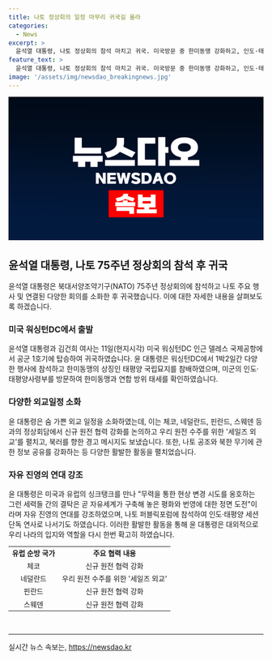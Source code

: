 ```yaml
---
title: 나토 정상회의 일정 마무리 귀국길 올라
categories:
  - News
excerpt: >
  윤석열 대통령, 나토 정상회의 참석 마치고 귀국. 미국방문 중 한미동맹 강화하고, 인도·태평양사령부 방문하며 연합 방위 태세 확인. 미국·유럽 싱크탱크회담에서 자유세계 평화 도전 강조. 나토 퍼블릭포럼에서 북러 협력 대응방향 모색과 나토와의 정보공유 강화 언급. 요약문력 클릭 유도량 높음.
feature_text: >
  윤석열 대통령, 나토 정상회의 참석 마치고 귀국. 미국방문 중 한미동맹 강화하고, 인도·태평양사령부 방문하며 연합 방위 태세 확인. 미국·유럽 싱크탱크회담에서 자유세계 평화 도전 강조. 나토 퍼블릭포럼에서 북러 협력 대응방향 모색과 나토와의 정보공유 강화 언급. 요약문력 클릭 유도량 높음.
image: '/assets/img/newsdao_breakingnews.jpg'
---
```


<p><img src="/assets/img/newsdao_breakingnews.jpg" alt="firstkoreanews 속보" /></p>

<h2 data-ke-size="size26">윤석열 대통령, 나토 75주년 정상회의 참석 후 귀국</h2>

<p data-ke-size="size16">윤석열 대통령은 북대서양조약기구(NATO) 75주년 정상회의에 참석하고 나토 주요 행사 및 연결된 다양한 회의를 소화한 후 귀국했습니다. 이에 대한 자세한 내용을 살펴보도록 하겠습니다.</p>

<h3 data-ke-size="size22">미국 워싱턴DC에서 출발</h3>

<p data-ke-size="size16">윤석열 대통령과 김건희 여사는 11일(현지시각) 미국 워싱턴DC 인근 델레스 국제공항에서 공군 1호기에 탑승하여 귀국하였습니다. 윤 대통령은 워싱턴DC에서 1박2일간 다양한 행사에 참석하고 한미동맹의 상징인 태평양 국립묘지를 참배하였으며, 미군의 인도·태평양사령부를 방문하여 한미동맹과 연합 방위 태세를 확인하였습니다.</p>

<h3 data-ke-size="size22">다양한 외교일정 소화</h3>

<p data-ke-size="size16">윤 대통령은 숨 가쁜 외교 일정을 소화하였는데, 이는 체코, 네덜란드, 핀란드, 스웨덴 등과의 정상회담에서 신규 원전 협력 강화를 논의하고 우리 원전 수주를 위한 '세일즈 외교'를 펼치고, 북러를 향한 경고 메시지도 보냈습니다. 또한, 나토 공조와 북한 무기에 관한 정보 공유를 강화하는 등 다양한 활발한 활동을 펼치었습니다.</p>

<h3 data-ke-size="size22">자유 진영의 연대 강조</h3>

<p data-ke-size="size16">윤 대통령은 미국과 유럽의 싱크탱크를 만나 "무력을 통한 현상 변경 시도를 옹호하는 그런 세력들 간의 결탁은 곧 자유세계가 구축해 놓은 평화와 번영에 대한 정면 도전"이라며 자유 진영의 연대를 강조하였으며, 나토 퍼블릭포럼에 참석하여 인도·태평양 세션 단독 연사로 나서기도 하였습니다. 이러한 활발한 활동을 통해 윤 대통령은 대외적으로 우리 나라의 입지와 역할을 다시 한번 확고히 하였습니다.</p>

<table>
   <tbody>
      <tr>
         <td style="text-align: center; height: 17px;"><b>유럽 순방 국가</b></td>
         <td style="text-align: center; height: 17px;"><b>주요 협력 내용</b></td>
      </tr>
      <tr>
         <td style="text-align: center; height: 17px;">체코</td>
         <td style="text-align: center; height: 17px;">신규 원전 협력 강화</td>
      </tr>
      <tr>
         <td style="text-align: center; height: 17px;">네덜란드</td>
         <td style="text-align: center; height: 17px;">우리 원전 수주를 위한 '세일즈 외교'</td>
      </tr>
      <tr>
         <td style="text-align: center; height: 17px;">핀란드</td>
         <td style="text-align: center; height: 17px;">신규 원전 협력 강화</td>
      </tr>
      <tr>
         <td style="text-align: center; height: 17px;">스웨덴</td>
         <td style="text-align: center; height: 17px;">신규 원전 협력 강화</td>
      </tr>
   </tbody>
</table>

<p><br>
<hr></p>

<p data-ke-size="size16"></p>
실시간 뉴스 속보는, <a href="https://newsdao.kr" rel="dofollow">https://newsdao.kr</a>


